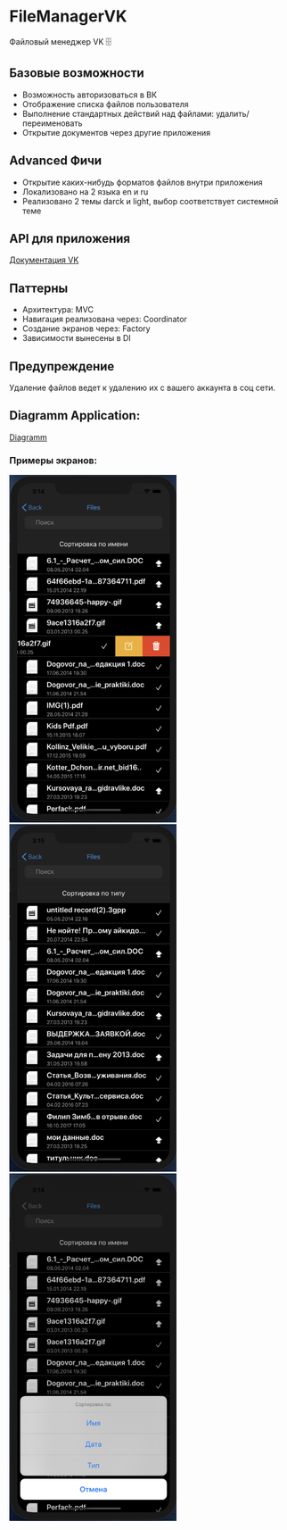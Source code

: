 # FileManagerVK
Файловый менеджер VK 🗄

## Базовые возможности
* Возможность авторизоваться в ВК
* Отображение списка файлов пользователя
* Выполнение стандартных действий над файлами: удалить/переименовать
* Открытие документов через другие приложения

## Advanced Фичи
* Открытие каких-нибудь форматов файлов внутри приложения
* Локализовано на 2 языка en и ru
* Реализовано 2 темы darck и light, выбор соответствует системной теме

## API для приложения

[Документация VK](https://vk.com/dev.php?method=docs)

## Паттерны
- Архитектура: MVC 
- Навигация реализована через: Coordinator
- Создание экранов через: Factory
- Зависимости вынесены в  DI

## Предупреждение
Удаление файлов ведет к удалению их с вашего аккаунта в соц сети. 

## Diagramm Application: 
[Diagramm](https://viewer.diagrams.net/?highlight=0000ff&edit=_blank&layers=1&nav=1&title=AppDiagram.drawio#R5Vtbc%2BI2FP41PNKxLF%2FgkYVssjPZzraUTbYvHS1WbLXG8ggRIL%2B%2BNpYwtlLwkiVHSZ%2BwjmVb%2Bs7Rdy4SPTxebK4FyZPPPKJpz3WiTQ9Peq6LAuwXP6VkW0nCwK0EsWCR6lQLpuyJKqGjpCsW0WWjo%2BQ8lSxvCuc8y%2BhcNmRECL5udnvgafOrOYmpIZjOSWpK71gkk0o6cMNafkNZnOgvo2BY3VkQ3VnNZJmQiK8PRPiqh8eCc1ldLTZjmpbgaVyq5z7%2Bx939wATNZJcHOGNo0d%2FMokXw5%2B1k9hQ78r7vqbHJrZ4wjYr5qyYXMuExz0h6VUs%2FCL7KIlq%2B1SladZ9bzvNCiArh31TKrVImWUleiBK5SNVdc%2BRqMku%2BEnM1jg90zGX%2F5jefP3yZrEfX7l%2F3i762ACJiKo9MC1f9yrkcfEDhck35gkqxLToImhLJHpu6Jspk4n2%2FGtXiQgH7AyD77xNk1yqQQwiQC2zF9r58%2FhdfN7%2Bp1%2B0ak02jtVWtyysngFLOsVE%2FknSlvjTK8wlNaUwkNRTXVMs6YZJOc7KDZV14mY52%2FkiFpJujk1d3saZo5aOQbq9rxt%2FLkgO2D5wLGbNr4DX7dMey0n9Ag%2BVbBxY2wJp8AocJWQeTjqjeEUMeY76TDDmwyn0hBKGdy6M8tArl4Dk%2FlLJ58WmejTkXEcuI5AKcPtouyfWg6QMHIPSxYbJij9BXzW8Ht2ryKBsv545BR6v2fKvM2oOmdveHuL1WqvsaStXKOp012kVWnvs%2FWHGdleOhn62c3aMjIcj2oEPOWSaXB2%2F%2BUgpqYg5xk5jDdtWl3X9wtH9xUY2gNpP9VM63nIHh5j6ylN6ypbTJx7UzCRxA%2Bzhkb6XmWHB1cu0gu0o1CCSUeAWY7So7IpCS2CvA7FkF89Ag22kxBauYtl2MgGdaFya2ObMYsY%2BJDgIi9YoLhESarU8X4H96SPQynb4xWu%2BOs13Znh73IePkKVkmX8fgTNNvhbveAJxpQLY43wjT4K4rwK7Ixh2C6hQ1NFor2I5yhw6PAGjtrIwa%2B03KCAbHM2oUvKz%2FEL9CBo6BazdWGRq2o3SDj5dijP5uAFC6QeZu5mglkyKLYE%2B7XQoLnHw7nYB38toUD1C7o99L4CyAq72XAw%2FXfg5GBMko%2FAmDvuu0GN4BB%2BzkqrQBOM862AYQXvB8j%2BZ23YzQxz9tiYd9cz3T5bKwy1Geg5tlOyccwttlaOA1W1IxoQ9klVYhhFWIIQe8YIdNl1EyYEmA8Af42g4D3sLw%2BzuO%2Bvw8u1YQsF01NAzimXR%2Bpq%2Br%2BkF4vLxjs1Lt2onBZpSm972tiM%2F2%2FxqxJkDDZt5UIvYH%2BZ7SErLqHcCwDb0WbOD5EzbjrR1kN5REVFhhawg51qH2zE5pQaKfSUZiKsARax9HgQ8ivDe1dXG%2Bv9FHu06fAbNrG8IzY%2BJfqVxz8Q%2FL4ikVj2wOHxuH9pm16aZnv9%2BqhNU6vJADD9gb21jvfuDWsvVsuvV9%2FAhfRg5a5b1LlpGLZv3H5Gpro%2F57N776Fw%3D%3D)

### Примеры экранов:

<img src="./Screen/Edit.png" width="300" /> <img src="./Screen/Home.png" width="300" /> <img src="./Screen/Sort.png" width="300" />
